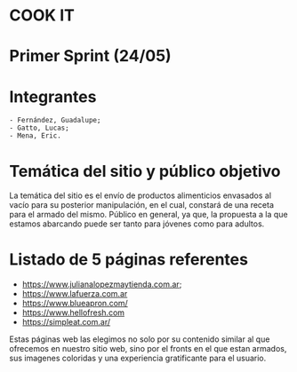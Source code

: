 # COOK IT


# Primer Sprint (24/05)


# Integrantes
    - Fernández, Guadalupe;
    - Gatto, Lucas;
    - Mena, Eric. 


# Temática del sitio y público objetivo

La temática del sitio es el envío de productos alimenticios envasados al vacío para su posterior manipulación, en el cual, constará de una receta para el armado del mismo. 
Público en general, ya que, la propuesta a la que estamos abarcando puede ser tanto para jóvenes como para adultos. 

# Listado de 5 páginas referentes 
- https://www.julianalopezmaytienda.com.ar;
- https://www.lafuerza.com.ar
- https://www.blueapron.com/
- https://www.hellofresh.com
- https://simpleat.com.ar/

Estas páginas web las elegimos no solo por su contenido similar al que ofrecemos en nuestro sitio web, sino por el fronts en el que estan armados, sus imagenes coloridas y una experiencia gratificante para el usuario.  
